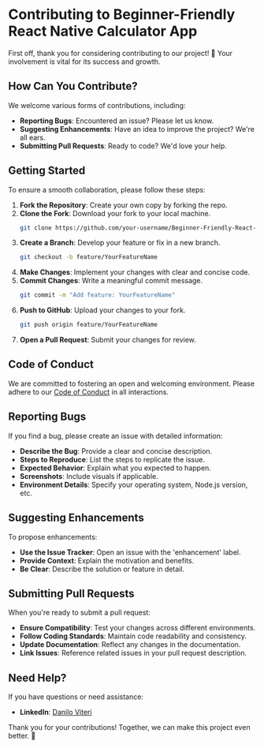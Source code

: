 # Contributing to Beginner-Friendly React Native Calculator App

First off, thank you for considering contributing to our project! 🎉 Your involvement is vital for its success and growth.

## How Can You Contribute?

We welcome various forms of contributions, including:

- **Reporting Bugs**: Encountered an issue? Please let us know.
- **Suggesting Enhancements**: Have an idea to improve the project? We're all ears.
- **Submitting Pull Requests**: Ready to code? We'd love your help.

## Getting Started

To ensure a smooth collaboration, please follow these steps:

1. **Fork the Repository**: Create your own copy by forking the repo.
2. **Clone the Fork**: Download your fork to your local machine.
   ```bash
   git clone https://github.com/your-username/Beginner-Friendly-React-Native-Calculator-App.git
   ```
3. **Create a Branch**: Develop your feature or fix in a new branch.
   ```bash
   git checkout -b feature/YourFeatureName
   ```
4. **Make Changes**: Implement your changes with clear and concise code.
5. **Commit Changes**: Write a meaningful commit message.
   ```bash
   git commit -m "Add feature: YourFeatureName"
   ```
6. **Push to GitHub**: Upload your changes to your fork.
   ```bash
   git push origin feature/YourFeatureName
   ```
7. **Open a Pull Request**: Submit your changes for review.

## Code of Conduct

We are committed to fostering an open and welcoming environment. Please adhere to our [Code of Conduct](./CODE_OF_CONDUCT.md) in all interactions.

## Reporting Bugs

If you find a bug, please create an issue with detailed information:

- **Describe the Bug**: Provide a clear and concise description.
- **Steps to Reproduce**: List the steps to replicate the issue.
- **Expected Behavior**: Explain what you expected to happen.
- **Screenshots**: Include visuals if applicable.
- **Environment Details**: Specify your operating system, Node.js version, etc.

## Suggesting Enhancements

To propose enhancements:

- **Use the Issue Tracker**: Open an issue with the 'enhancement' label.
- **Provide Context**: Explain the motivation and benefits.
- **Be Clear**: Describe the solution or feature in detail.

## Submitting Pull Requests

When you're ready to submit a pull request:

- **Ensure Compatibility**: Test your changes across different environments.
- **Follow Coding Standards**: Maintain code readability and consistency.
- **Update Documentation**: Reflect any changes in the documentation.
- **Link Issues**: Reference related issues in your pull request description.

## Need Help?

If you have questions or need assistance:

- **LinkedIn**: [Danilo Viteri](https://www.linkedin.com/in/danilo-viteri-moreno/)

Thank you for your contributions! Together, we can make this project even better. 🚀
